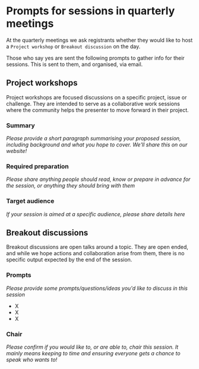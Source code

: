 # Prompts for sessions in quarterly meetings

At the quarterly meetings we ask registrants whether they would like to host a `Project workshop` or `Breakout discussion` on the day.

Those who say yes are sent the following prompts to gather info for their sessions. 
This is sent to them, and organised, via email.

## Project workshops

Project workshops are focused discussions on a specific project, issue or challenge.
They are intended to serve as a collaborative work sessions where the community helps the presenter to move forward in their project. 

### Summary
*Please provide a short paragraph summarising your proposed session, including background and what you hope to cover. 
We'll share this on our website!*

### Required preparation
*Please share anything people should read, know or prepare in advance for the session, or anything they should bring with them*

### Target audience
*If your session is aimed at a specific audience, please share details here*

## Breakout discussions

Breakout discussions are open talks around a topic.
They are open ended, and while we hope actions and collaboration arise from them, there is no specific output expected by the end of the session.

### Prompts
*Please provide some prompts/questions/ideas you'd like to discuss in this session*
- X
- X
- X

### Chair
*Please confirm if you would like to, or are able to, chair this session. It mainly means keeping to time and ensuring everyone gets a chance to speak who wants to!*